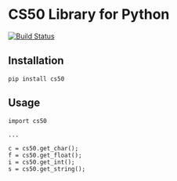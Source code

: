 # CS50 Library for Python

[![Build Status](https://travis-ci.org/cs50/python-cs50.svg?branch=master)](https://travis-ci.org/cs50/python-cs50)

## Installation

```
pip install cs50
```

## Usage

    import cs50

    ...

    c = cs50.get_char();
    f = cs50.get_float();
    i = cs50.get_int();
    s = cs50.get_string();
